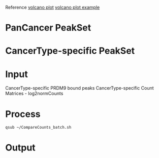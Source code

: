 Reference
[volcano plot](https://huntsmancancerinstitute.github.io/hciR/volcano.html)
[volcano plot example](https://www.biostars.org/p/268514/)

# PanCancer PeakSet
# CancerType-specific PeakSet
# Input
CancerType-specific PRDM9 bound peaks
CancerType-specific Count Matrices - log2normCounts
# Process
```bash
qsub ~/CompareCounts_batch.sh
```
# Output
<!--stackedit_data:
eyJoaXN0b3J5IjpbMTUxMjM5OTMsMjczNjgzMjU4LDQ3NDA3Mz
M5NSwtMTEyNDE5NDYzOF19
-->